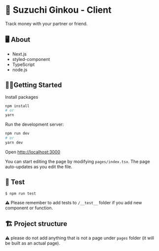# 🏦 Suzuchi Ginkou - Client
Track money with your partner or friend.

## 🖥 About
* Next.js
* styled-component
* TypeScript
* node.js

## 🏃‍♀️Getting Started

Install packages
```bash
npm install
# or
yarn
```


Run the development server:

```bash
npm run dev
# or
yarn dev
```

Open [http://localhost:3000](http://localhost:3000)

You can start editing the page by modifying `pages/index.tsx`. The page auto-updates as you edit the file.

## 🚥 Test
```
$ npm run test
```
⚠️ Please remember to add tests to ```/__test__``` folder if you add new component or function.

## 🏗️ Project structure

⚠️ please do not add anything that is not a page under `pages` folder (it will be built as an actual page).